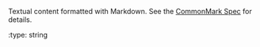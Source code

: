 Textual content formatted with Markdown.  See the
[CommonMark Spec](https://spec.commonmark.org/current/) for details.

:type: string
